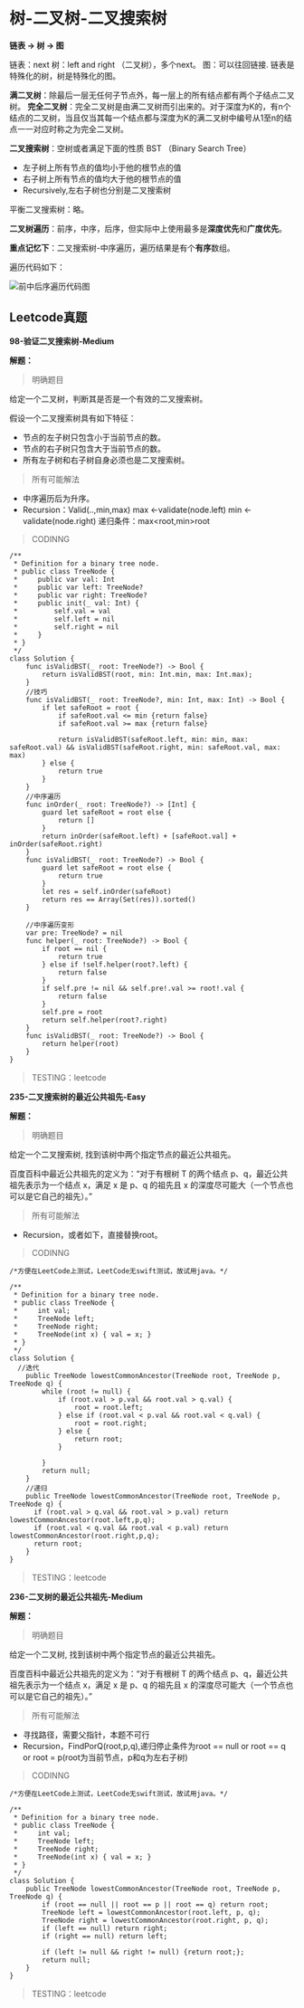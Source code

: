 # 树-二叉树-二叉搜索树

**链表 -> 树 -> 图**

链表：next
树：left and right （二叉树），多个next。
图：可以往回链接.
链表是特殊化的树，树是特殊化的图。

**满二叉树**：除最后一层无任何子节点外，每一层上的所有结点都有两个子结点二叉树。
**完全二叉树**：完全二叉树是由满二叉树而引出来的。对于深度为K的，有n个结点的二叉树，当且仅当其每一个结点都与深度为K的满二叉树中编号从1至n的结点一一对应时称之为完全二叉树。

**二叉搜索树**：空树或者满足下面的性质 BST （Binary Search Tree）

- 左子树上所有节点的值均小于他的根节点的值
- 右子树上所有节点的值均大于他的根节点的值
- Recursively,左右子树也分别是二叉搜索树

平衡二叉搜索树：略。

**二叉树遍历**：前序，中序，后序，但实际中上使用最多是**深度优先**和**广度优先**。

**重点记忆下**：二叉搜索树-中序遍历，遍历结果是有个**有序**数组。

遍历代码如下：

![前中后序遍历代码图](/GeekTimeAlgorithmPass/Resources/6-树-1.png)

## Leetcode真题

**98-验证二叉搜索树-Medium**

**解题：**
> 明确题目

给定一个二叉树，判断其是否是一个有效的二叉搜索树。

假设一个二叉搜索树具有如下特征：
- 节点的左子树只包含小于当前节点的数。
- 节点的右子树只包含大于当前节点的数。
- 所有左子树和右子树自身必须也是二叉搜索树。

> 所有可能解法
  - 中序遍历后为升序。
  - Recursion：Valid(..,min,max)
    max <-validate(node.left)
    min <-validate(node.right)
    递归条件：max<root,min>root

> CODINNG

```
/**
 * Definition for a binary tree node.
 * public class TreeNode {
 *     public var val: Int
 *     public var left: TreeNode?
 *     public var right: TreeNode?
 *     public init(_ val: Int) {
 *         self.val = val
 *         self.left = nil
 *         self.right = nil
 *     }
 * }
 */
class Solution {
    func isValidBST(_ root: TreeNode?) -> Bool {
        return isValidBST(root, min: Int.min, max: Int.max);
    }
    //技巧
    func isValidBST(_ root: TreeNode?, min: Int, max: Int) -> Bool {
        if let safeRoot = root {
            if safeRoot.val <= min {return false}
            if safeRoot.val >= max {return false}

            return isValidBST(safeRoot.left, min: min, max: safeRoot.val) && isValidBST(safeRoot.right, min: safeRoot.val, max: max)
        } else {
            return true
        }
    }
    //中序遍历
    func inOrder(_ root: TreeNode?) -> [Int] {
        guard let safeRoot = root else {
            return []
        }
        return inOrder(safeRoot.left) + [safeRoot.val] + inOrder(safeRoot.right)
    }
    func isValidBST(_ root: TreeNode?) -> Bool {
        guard let safeRoot = root else {
            return true
        }
        let res = self.inOrder(safeRoot)
        return res == Array(Set(res)).sorted()
    }

    //中序遍历变形
    var pre: TreeNode? = nil
    func helper(_ root: TreeNode?) -> Bool {
        if root == nil {
            return true
        } else if !self.helper(root?.left) {
            return false
        }
        if self.pre != nil && self.pre!.val >= root!.val {
            return false
        }
        self.pre = root
        return self.helper(root?.right)
    }
    func isValidBST(_ root: TreeNode?) -> Bool {
        return helper(root)
    }
}
```
> TESTING：leetcode

**235-二叉搜索树的最近公共祖先-Easy**

**解题：**
> 明确题目

给定一个二叉搜索树, 找到该树中两个指定节点的最近公共祖先。

百度百科中最近公共祖先的定义为：“对于有根树 T 的两个结点 p、q，最近公共祖先表示为一个结点 x，满足 x 是 p、q 的祖先且 x 的深度尽可能大（一个节点也可以是它自己的祖先）。”

> 所有可能解法

  - Recursion，或者如下，直接替换root。

> CODINNG

```
/*方便在LeetCode上测试，LeetCode无swift测试，故试用java。*/

/**
 * Definition for a binary tree node.
 * public class TreeNode {
 *     int val;
 *     TreeNode left;
 *     TreeNode right;
 *     TreeNode(int x) { val = x; }
 * }
 */
class Solution {
  //迭代
    public TreeNode lowestCommonAncestor(TreeNode root, TreeNode p, TreeNode q) {
        while (root != null) {
            if (root.val > p.val && root.val > q.val) {
                root = root.left;
            } else if (root.val < p.val && root.val < q.val) {
                root = root.right;
            } else {
                return root;
            }

        }
        return null;
    }
    //递归
    public TreeNode lowestCommonAncestor(TreeNode root, TreeNode p, TreeNode q) {
      if (root.val > q.val && root.val > p.val) return lowestCommonAncestor(root.left,p,q);
      if (root.val < q.val && root.val < p.val) return lowestCommonAncestor(root.right,p,q);
      return root;
    }
}
```
> TESTING：leetcode

**236-二叉树的最近公共祖先-Medium**

**解题：**
> 明确题目

给定一个二叉树, 找到该树中两个指定节点的最近公共祖先。

百度百科中最近公共祖先的定义为：“对于有根树 T 的两个结点 p、q，最近公共祖先表示为一个结点 x，满足 x 是 p、q 的祖先且 x 的深度尽可能大（一个节点也可以是它自己的祖先）。”

> 所有可能解法

  - 寻找路径，需要父指针，本题不可行
  - Recursion，FindPorQ(root,p,q),递归停止条件为root == null or root == q or root = p(root为当前节点，p和q为左右子树)

> CODINNG

```
/*方便在LeetCode上测试，LeetCode无swift测试，故试用java。*/

/**
 * Definition for a binary tree node.
 * public class TreeNode {
 *     int val;
 *     TreeNode left;
 *     TreeNode right;
 *     TreeNode(int x) { val = x; }
 * }
 */
class Solution {
    public TreeNode lowestCommonAncestor(TreeNode root, TreeNode p, TreeNode q) {
        if (root == null || root == p || root == q) return root;
        TreeNode left = lowestCommonAncestor(root.left, p, q);
        TreeNode right = lowestCommonAncestor(root.right, p, q);
        if (left == null) return right;
        if (right == null) return left;

        if (left != null && right != null) {return root;};
        return null;
    }
}
```
> TESTING：leetcode
